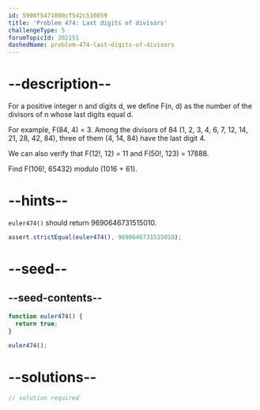 ```yaml
---
id: 5900f5471000cf542c510059
title: 'Problem 474: Last digits of divisors'
challengeType: 5
forumTopicId: 302151
dashedName: problem-474-last-digits-of-divisors
---
```


# --description--

For a positive integer n and digits d, we define F(n, d) as the number of the divisors of n whose last digits equal d.

For example, F(84, 4) = 3. Among the divisors of 84 (1, 2, 3, 4, 6, 7, 12, 14, 21, 28, 42, 84), three of them (4, 14, 84) have the last digit 4.

We can also verify that F(12!, 12) = 11 and F(50!, 123) = 17888.

Find F(106!, 65432) modulo (1016 + 61).

# --hints--

`euler474()` should return 9690646731515010.

```js
assert.strictEqual(euler474(), 9690646731515010);
```

# --seed--

## --seed-contents--

```js
function euler474() {
  return true;
}

euler474();
```

# --solutions--

```js
// solution required
```
